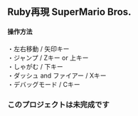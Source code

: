 ## Ruby再現 SuperMario Bros.  
#### 操作方法  
・左右移動 / 矢印キー  
・ジャンプ / Zキー or 上キー  
・しゃがむ / 下キー  
・ダッシュ and ファイアー / Xキー  
・デバッグモード / Cキー  
### このプロジェクトは未完成です
